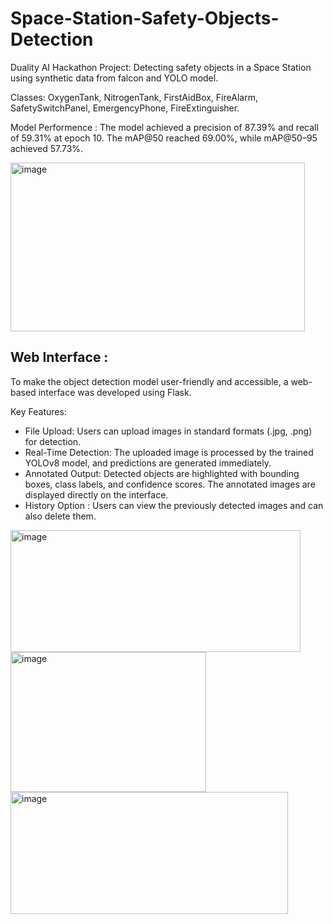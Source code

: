 # Space-Station-Safety-Objects-Detection
Duality AI Hackathon Project: Detecting safety objects in a Space Station using synthetic data from falcon and YOLO model.

Classes: OxygenTank, NitrogenTank, FirstAidBox, FireAlarm, SafetySwitchPanel, EmergencyPhone, FireExtinguisher.

Model Performence : The model achieved a precision of 87.39% and recall of 59.31% at epoch 10. The mAP@50 reached 69.00%, while mAP@50–95 achieved 57.73%.

<img width="471" height="270" alt="image" src="https://github.com/user-attachments/assets/d6a82f26-e57a-4237-ad05-3a12702783b8" />

## Web Interface : 
To make the object detection model user-friendly and accessible, a web-based interface was developed using Flask. 

Key Features:

- File Upload: Users can upload images in standard formats (.jpg, .png) for detection.
- Real-Time Detection: The uploaded image is processed by the trained YOLOv8 model, and predictions are generated immediately.
- Annotated Output: Detected objects are highlighted with bounding boxes, class labels, and confidence scores. The annotated images are displayed directly on the interface.
- History Option : Users can view the previously detected images and can also delete them.

<img width="464" height="195" alt="image" src="https://github.com/user-attachments/assets/ecc72bf8-68e5-43a8-a5c5-57895885fdaf" />



<img width="313" height="224" alt="image" src="https://github.com/user-attachments/assets/a27be441-5e79-4ad7-ade0-121723e4da5a" />



<img width="444" height="195" alt="image" src="https://github.com/user-attachments/assets/b8863496-d761-48d4-aa47-9d38205379df" />







                      

